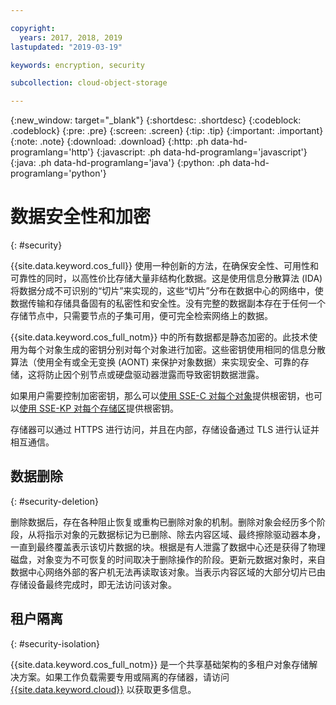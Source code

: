 ```yaml
---

copyright:
  years: 2017, 2018, 2019
lastupdated: "2019-03-19"

keywords: encryption, security

subcollection: cloud-object-storage

---
```

{:new_window: target="_blank"}
{:shortdesc: .shortdesc}
{:codeblock: .codeblock}
{:pre: .pre}
{:screen: .screen}
{:tip: .tip}
{:important: .important}
{:note: .note}
{:download: .download} 
{:http: .ph data-hd-programlang='http'} 
{:javascript: .ph data-hd-programlang='javascript'} 
{:java: .ph data-hd-programlang='java'} 
{:python: .ph data-hd-programlang='python'}

# 数据安全性和加密
{: #security}

{{site.data.keyword.cos_full}} 使用一种创新的方法，在确保安全性、可用性和可靠性的同时，以高性价比存储大量非结构化数据。这是使用信息分散算法 (IDA) 将数据分成不可识别的“切片”来实现的，这些“切片”分布在数据中心的网络中，使数据传输和存储具备固有的私密性和安全性。没有完整的数据副本存在于任何一个存储节点中，只需要节点的子集可用，便可完全检索网络上的数据。

{{site.data.keyword.cos_full_notm}} 中的所有数据都是静态加密的。此技术使用为每个对象生成的密钥分别对每个对象进行加密。这些密钥使用相同的信息分散算法（使用全有或全无变换 (AONT) 来保护对象数据）来实现安全、可靠的存储，这将防止因个别节点或硬盘驱动器泄露而导致密钥数据泄露。

如果用户需要控制加密密钥，那么可以[使用 SSE-C 对每个对象](/docs/services/cloud-object-storage?topic=cloud-object-storage-encryption#encryption-sse-c)提供根密钥，也可以[使用 SSE-KP 对每个存储区](/docs/services/cloud-object-storage?topic=cloud-object-storage-encryption#encryption-kp)提供根密钥。

存储器可以通过 HTTPS 进行访问，并且在内部，存储设备通过 TLS 进行认证并相互通信。


## 数据删除
{: #security-deletion}

删除数据后，存在各种阻止恢复或重构已删除对象的机制。删除对象会经历多个阶段，从将指示对象的元数据标记为已删除、除去内容区域、最终擦除驱动器本身，一直到最终覆盖表示该切片数据的块。根据是有人泄露了数据中心还是获得了物理磁盘，对象变为不可恢复的时间取决于删除操作的阶段。更新元数据对象时，来自数据中心网络外部的客户机无法再读取该对象。当表示内容区域的大部分切片已由存储设备最终完成时，即无法访问该对象。

## 租户隔离
{: #security-isolation}

{{site.data.keyword.cos_full_notm}} 是一个共享基础架构的多租户对象存储解决方案。如果工作负载需要专用或隔离的存储器，请访问 [{{site.data.keyword.cloud}}](https://www.ibm.com/cloud/object-storage) 以获取更多信息。
